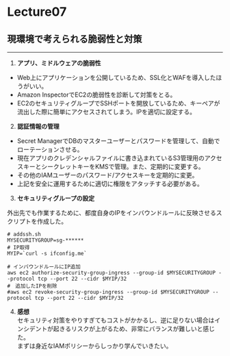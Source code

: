 # Lecture07

## 現環境で考えられる脆弱性と対策
---
1. **アプリ、ミドルウェアの脆弱性**  

 + Web上にアプリケーションを公開しているため、SSL化とWAFを導入したほうがいい。
 + Amazon InspectorでEC2の脆弱性を診断して対策をとる。
 + EC2のセキュリティグループでSSHポートを開放しているため、キーペアが流出した際に簡単にアクセスされてしまう。IPを適切に設定する。

2. **認証情報の管理**  

 + Secret ManagerでDBのマスターユーザーとパスワードを管理して、自動でローテーションさせる。
 + 現在アプリのクレデンシャルファイルに書き込まれているS3管理用のアクセスキーとシークレットキーをKMSで管理。また、定期的に変更する。
 + その他のIAMユーザーのパスワード/アクセスキーを定期的に変更。
 + 上記を安全に運用するために適切に権限をアタッチする必要がある。

3. **セキュリティグループの設定**  

 外出先でも作業するために、都度自身のIPをインバウンドルールに反映させるスクリプトを作成した。
```
# addssh.sh
MYSECURITYGROUP=sg-******
# IP取得
MYIP=`curl -s ifconfig.me`

# インバウンドルールにIP追加
aws ec2 authorize-security-group-ingress --group-id $MYSECURITYGROUP --protocol tcp --port 22 --cidr $MYIP/32 
#　追加したIPを削除
#aws ec2 revoke-security-group-ingress --group-id $MYSECURITYGROUP --protocol tcp --port 22 --cidr $MYIP/32
```

4. **感想**  
セキュリティ対策をやりすぎてもコストがかかるし、逆に足りない場合はインシデントが起きるリスクが上がるため、非常にバランスが難しいと感じた。  
まずは身近なIAMポリシーからしっかり学んでいきたい。
